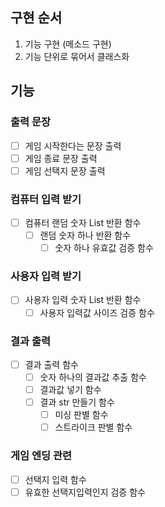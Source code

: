 ## 구현 순서
1. 기능 구현 (메소드 구현)
2. 기능 단위로 묶어서 클래스화

## 기능

### 출력 문장
- [ ] 게임 시작한다는 문장 출력
- [ ] 게임 종료 문장 출력
- [ ] 게임 선택지 문장 출력

### 컴퓨터 입력 받기
- [ ] 컴퓨터 랜덤 숫자 List 반환 함수
  - [ ] 랜덤 숫자 하나 반환 함수
    - [ ] 숫자 하나 유효값 검증 함수

### 사용자 입력 받기
- [ ] 사용자 입력 숫자 List 반환 함수
  - [ ] 사용자 입력값 사이즈 검증 함수

### 결과 출력
- [ ] 결과 출력 함수
  - [ ] 숫자 하나의 결과값 추출 함수
  - [ ] 결과값 넣기 함수
  - [ ] 결과 str 만들기 함수
    - [ ] 미싱 판별 함수
    - [ ] 스트라이크 판별 함수

### 게임 엔딩 관련
- [ ] 선택지 입력 함수
- [ ] 유효한 선택지입력인지 검증 함수
